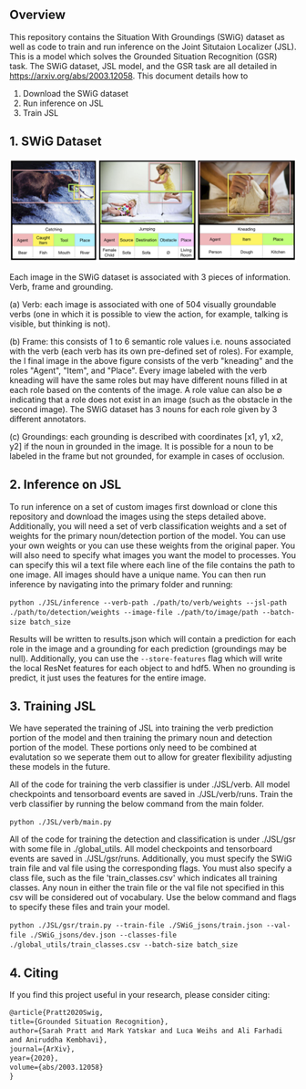  ## Overview

This repository contains the Situation With Groundings (SWiG) dataset as
 well as code to train and run inference on the Joint Situtaion Localizer (JSL).
 This is a model which solves the Grounded Situation Recognition (GSR) task. The SWiG
 dataset, JSL model, and the GSR task are all detailed in https://arxiv.org/abs/2003.12058.
 This document details how to
 1. Download the SWiG dataset
 2. Run inference on JSL
 3. Train JSL
 
 
 ## 1. SWiG Dataset
 
 ![alt text](./images/banner.png)
  
  
  Each image in the SWiG dataset is associated with 3 pieces of information. Verb, frame and grounding.
  
  (a) Verb:
each image is associated with one of 504 visually groundable verbs (one
in which it is possible to view the action, for example, talking is visible, but
thinking is not). 

(b) Frame: this consists of 1 to 6 semantic role values i.e. nouns
associated with the verb (each verb has its own pre-defined set of roles). For example, the l
final image in the above figure consists of the verb "kneading" and the roles "Agent", "Item", 
and "Place".
Every image labeled with the verb kneading will have the same roles but may have
different nouns filled in at each role based on the contents of the image. A role
value can also be ∅ indicating that a role does not exist in an image (such as the 
obstacle in the second image). The SWiG dataset has 3 nouns for each role given by 3 different annotators.


(c) Groundings: each grounding is described with coordinates [x1, y1, x2, y2] if
the noun in grounded in the image. It is possible for a noun to be labeled in the
frame but not grounded, for example in cases of occlusion.

 
 
  ## 2. Inference on  JSL
  
  To run inference on a set of custom images first download or clone this repository and download the 
  images using the steps detailed above. Additionally, you will need a set of verb classification weights and a
  set of weights for the primary noun/detection portion of the model. You can use your own weights or you can
 use these weights from the original paper. You will also need to specify what images you want the model
 to processes. You can specify this wil a text file where each line of the file contains the path to one 
 image. All images should have a unique name. You can then run inference by navigating into the primary folder and running:
 
 ```python ./JSL/inference --verb-path ./path/to/verb/weights --jsl-path ./path/to/detection/weights --image-file ./path/to/image/path --batch-size batch_size```
 
  Results will be written to results.json which will contain a prediction for each role in the image and a grounding for each prediction 
  (groundings may be null). Additionally, you can use the ```--store-features``` flag which will write the local ResNet features for each object to and
  hdf5. When no grounding is predict, it just uses the features for the entire image.  
  
   ## 3. Training JSL
   
   We have seperated the training of JSL into training the verb prediction portion of the model and then training the 
   primary noun and detection portion of the model. These portions only need to be combined at evalutation so we seperate them out
   to allow for greater flexibility adjusting these models in the future.  
   
   All of the code for training the verb classifier is under ./JSL/verb. All model checkpoints and tensorboard events are saved in ./JSL/verb/runs. 
   Train the verb classifier by running the below command from the main folder.
   
   ```python ./JSL/verb/main.py```
   
   
   All of the code for training the detection and classification is under ./JSL/gsr with some file in ./global_utils. All model checkpoints and tensorboard events are saved in ./JSL/gsr/runs. 
   Additionally, you must specify the SWiG train file and val file using the corresponding flags. You must also specify a class file, such as the file 'train_classes.csv' which indicates all training
   classes. Any noun in either the train file or the val file not specified in this csv will be considered out of vocabulary. Use the below command and flags to specify these files
   and train your model.
   
   ```python ./JSL/gsr/train.py --train-file ./SWiG_jsons/train.json --val-file ./SWiG_jsons/dev.json --classes-file ./global_utils/train_classes.csv --batch-size batch_size```
 

  ## 4. Citing
  If you find this project useful in your research, please consider citing:


  ``` 
  @article{Pratt2020Swig,
  title={Grounded Situation Recognition},
  author={Sarah Pratt and Mark Yatskar and Luca Weihs and Ali Farhadi and Aniruddha Kembhavi},
  journal={ArXiv},
  year={2020},
  volume={abs/2003.12058}
  }
  ```